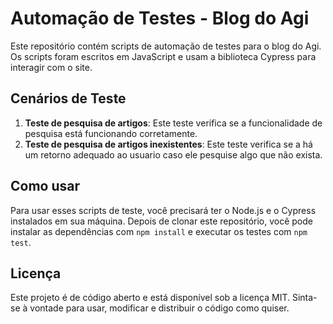 # Automação de Testes - Blog do Agi

Este repositório contém scripts de automação de testes para o blog do Agi. Os scripts foram escritos em JavaScript e usam a biblioteca Cypress para interagir com o site.

## Cenários de Teste

1. **Teste de pesquisa de artigos**: Este teste verifica se a funcionalidade de pesquisa está funcionando corretamente.
2. **Teste de pesquisa de artigos inexistentes**: Este teste verifica se a há um retorno adequado ao usuario caso ele pesquise algo que não exista.

## Como usar

Para usar esses scripts de teste, você precisará ter o Node.js e o Cypress instalados em sua máquina. Depois de clonar este repositório, você pode instalar as dependências com `npm install` e executar os testes com `npm test`.

## Licença

Este projeto é de código aberto e está disponível sob a licença MIT. Sinta-se à vontade para usar, modificar e distribuir o código como quiser.
